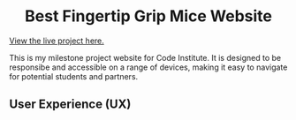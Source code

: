 <h1 align="center">Best Fingertip Grip Mice Website</h1>

[View the live project here.](https://adrianmoldoveanu.github.io/project1/)

This is my milestone project website for Code Institute. It is designed to be responsibe and accessible on a range of devices, making it easy to navigate for potential students and partners.

## User Experience (UX)

### 